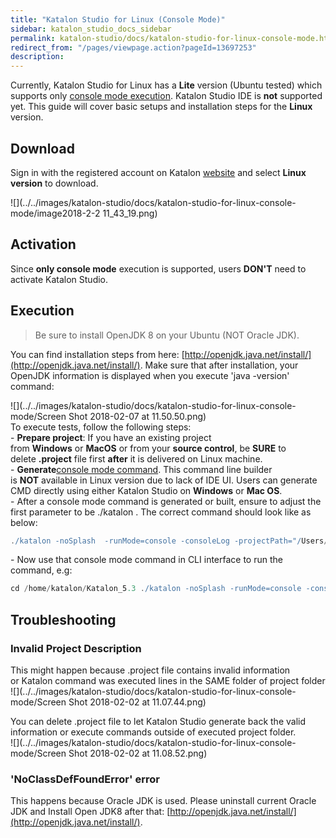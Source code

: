 ```yaml
---
title: "Katalon Studio for Linux (Console Mode)" 
sidebar: katalon_studio_docs_sidebar
permalink: katalon-studio/docs/katalon-studio-for-linux-console-mode.html 
redirect_from: "/pages/viewpage.action?pageId=13697253" 
description: 
---
```

Currently, Katalon Studio for Linux has a **Lite** version (Ubuntu tested) which supports only [console mode execution](https://docs.katalon.com/display/KD/Console+Mode+Execution). Katalon Studio IDE is **not** supported yet. This guide will cover basic setups and installation steps for the **Linux** version.

Download
--------

Sign in with the registered account on Katalon [website](https://www.katalon.com/) and select **Linux version** to download.

![](../../images/katalon-studio/docs/katalon-studio-for-linux-console-mode/image2018-2-2 11_43_19.png)

Activation
----------

Since **only console mode** execution is supported, users **DON'T** need to activate Katalon Studio. 

Execution
---------

> Be sure to install OpenJDK 8 on your Ubuntu (NOT Oracle JDK).

You can find installation steps from here: [http://openjdk.java.net/install/](http://openjdk.java.net/install/). Make sure that after installation, your OpenJDK information is displayed when you execute 'java -version' command:

![](../../images/katalon-studio/docs/katalon-studio-for-linux-console-mode/Screen Shot 2018-02-07 at 11.50.50.png)  
To execute tests, follow the following steps:  
- **Prepare project**: If you have an existing project from **Windows** or **MacOS** or from your **source control**, be **SURE** to delete **.project** file first **after** it is delivered on Linux machine.  
- **Generate**[console mode command](https://docs.katalon.com/display/KD/Console+Mode+Execution#ConsoleModeExecution-CommandBuilder). This command line builder is **NOT** available in Linux version due to lack of IDE UI. Users can generate CMD directly using either Katalon Studio on **Windows** or **Mac OS**.  
\- After a console mode command is generated or built, ensure to adjust the first parameter to be ./katalon . The correct command should look like as below:

```groovy
./katalon -noSplash  -runMode=console -consoleLog -projectPath="/Users/nguyenvinh/Katalon Studio/WebTesting/WebTesting.prj" -retry=0 -testSuitePath="Test Suites/TS_RegressionTest" -browserType="Chrome (headless)"
```

  
\- Now use that console mode command in CLI interface to run the command, e.g:

```groovy
cd /home/katalon/Katalon_5.3 ./katalon -noSplash -runMode=console -consoleLog -projectPath="/Users/nguyenvinh/Katalon Studio/WebTesting/WebTesting.prj" -retry=0 -testSuitePath="Test Suites/TS_RegressionTest" -browserType="Chrome (headless)"
```

Troubleshooting
---------------

### Invalid Project Description

This might happen because .project file contains invalid information or Katalon command was executed lines in the SAME folder of project folder ![](../../images/katalon-studio/docs/katalon-studio-for-linux-console-mode/Screen Shot 2018-02-02 at 11.07.44.png)

You can delete .project file to let Katalon Studio generate back the valid information or execute commands outside of executed project folder.  
![](../../images/katalon-studio/docs/katalon-studio-for-linux-console-mode/Screen Shot 2018-02-02 at 11.08.52.png)

### 'NoClassDefFoundError' error

This happens because Oracle JDK is used. Please uninstall current Oracle JDK and Install Open JDK8 after that: [http://openjdk.java.net/install/](http://openjdk.java.net/install/).